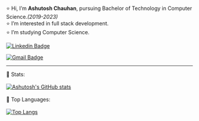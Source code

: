 ⭐ Hi, I’m **Ashutosh Chauhan**, pursuing Bachelor of Technology in Computer Science.*(2019-2023)*<br>
⭐ I’m interested in full stack development.<br>
⭐ I’m studying Computer Science.<br>
<!-- 📫 ashutoshchauhan129@gmail.com<br> -->

[![Linkedin Badge](https://img.shields.io/badge/-AshutoshChauhan-blue?style=flat-square&logo=Linkedin&logoColor=white&link=https://www.linkedin.com/in/ashutosh-chauhan-8670a5192/)](https://www.linkedin.com/in/ashutosh-chauhan-8670a5192/)

[![Gmail Badge](https://img.shields.io/badge/-ashutoshchauhan129@gmail.com-c14438?style=flat-square&logo=Gmail&logoColor=white&link=mailto:ashutoshchauhan129@gmail.com)](mailto:ashutoshchauhan129@gmail.com)
<hr>


📶 Stats:<br><br>
[![Ashutosh's GitHub stats](https://github-readme-stats.vercel.app/api?username=ashuchn&count_private=true&show_icons=true&theme=nightowl)](https://github.com/ashuchn/github-readme-stats)
<br><br>
🍁 Top Languages:<br><br>
[![Top Langs](https://github-readme-stats.vercel.app/api/top-langs/?username=ashuchn&theme=nightowl&layout=compact&align=right&width=40%)](https://github.com/anuraghazra/github-readme-stats)
<br><br>
<!-- 👀 Profile Visits:
![visitors](https://profile-counter.glitch.me/ashuchn/count.svg?align=center)
 -->
 
